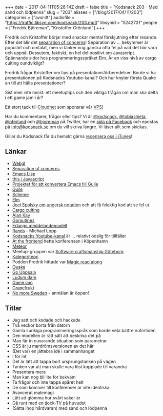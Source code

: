 +++
date = 2017-04-11T05:26:14Z
draft = false
title = "Kodsnack 203 - Med sand och lödpenna"
slug = "203"
aliases = ["/blog/2017/04/11/203"]
categories = ["avsnitt"]
audiofile = "https://traffic.libsyn.com/kodsnack/203.mp3"
libsynid = "5242731"
people = ["Fredrik Björeman", "Kristoffer Grönlund"]
+++

Fredrik och Kristoffer börjar med snackar mental förskjutning efter resande. Efter det blir det [separation of concerns](https://en.wikipedia.org/wiki/Separation_of_concerns)! Separation av … bekymmer är populärt och omtalat, men vi tänker nog ganska ofta fel på vad det bör vara och uppnå. Dessutom, faktiskt, en hel del positivt om Javascript. Spännande sidor hos programmeringsspråket Elm. Är en viss nivå av cargo culting oundvikligt?

Fredrik frågar Kristoffer om tips på presentationsförberedelser. Borde vi ha presentationen på Kodsnacks Youtube-kanal? Och hur knyter första Quake an till att hålla presentationer?

Sist men inte minst: ett meetuptips och den viktiga frågan om man ska delta i ett game jam i år?

Ett stort tack till [Cloudnet](http://www.cloudnet.se) som sponsrar vår [VPS](http://en.wikipedia.org/wiki/Virtual_private_server)!

Har du kommentarer, frågor eller tips? Vi är [@kodsnack](https://www.twitter.com/kodsnack), [@tobiashieta](https://www.twitter.com/tobiashieta), [@oferlund](https://www.twitter.com/oferlund) och [@bjoreman](https://www.twitter.com/bjoreman) på Twitter, har en [sida på Facebook](https://www.facebook.com/kodsnack) och epostas på [info@kodsnack.se](mailto:info@kodsnack.se) om du vill skriva längre. Vi läser allt som skickas.

Gillar du Kodsnack får du hemskt gärna [recensera oss i iTunes](http://itunes.apple.com/se/podcast/kodsnack/id561631498?l=en)!

## Länkar ##
* [Webgl](https://en.wikipedia.org/wiki/WebGL)
* [Separation of concerns](https://en.wikipedia.org/wiki/Separation_of_concerns)
* [Emacs Lisp](https://en.wikipedia.org/wiki/Emacs_Lisp)
* [this i Javascript](https://developer.mozilla.org/en-US/docs/Web/JavaScript/Reference/Operators/this)
* [Projektet för att konvertera Emacs till Guile](https://www.emacswiki.org/emacs/GuileEmacs)
* [Guile](https://en.wikipedia.org/wiki/GNU_Guile#Guile_Scheme)
* [Scheme](https://en.wikipedia.org/wiki/Scheme_%28programming_language%29)
* [Elm](https://en.wikipedia.org/wiki/Elm_%28programming_language%29)
* [Joel Spolsky om ungersk notation](https://www.joelonsoftware.com/2005/05/11/making-wrong-code-look-wrong/) och att få felaktig kod att se fel ut
* [Cargo culting](https://en.wikipedia.org/wiki/Cargo_cult)
* [Alan Kay](https://en.wikipedia.org/wiki/Alan_Kay)
* [Goroutines](https://tour.golang.org/concurrency/1)
* [Erlangs meddelandemodell](http://trigonakis.com/blog/2011/05/26/introduction-to-erlang-message-passing/)
* [Rands](http://randsinrepose.com/) - Michael Lopp
* [Kodsnacks Youtube-kanal](https://www.youtube.com/channel/UClPP0280--K96x4JndxzC1Q) är … relativt ödslig för tillfället
* [At the frontend](http://atthefrontend.dk/) hette konferensen i Köpenhamn
* [Meteor](https://en.wikipedia.org/wiki/Meteor_%28web_framework%29)
* Meetup-gruppen var [Software craftsmanship Göteborg](https://www.meetup.com/Software-Craftsmanship-Goteborg/)
* [Kategoriteori](https://en.wikipedia.org/wiki/Category_theory)
* Podden Fredrik hittade var [Magic read along](http://www.magicreadalong.com/)
* [Quake](https://en.wikipedia.org/wiki/Quake_%28video_game%29)
* [Go Uppsala](https://www.meetup.com/Go-Uppsala)
* [Ludum dare](http://ludumdare.com/compo/)
* [Game jam](https://en.wikipedia.org/wiki/Game_jam)
* [Grapefrukt](https://twitter.com/grapefrukt/)
* [No more Sweden](http://nomoresweden.com/) - anmälan är öppen!

## Titlar ##
* Jag satt och kodade och hackade
* Två veckor borta från datorn
* Gamla sunkiga programmeringsspråk som borde veta bättre nuförtiden
* Den modellen är rätt sätt att beskriva det på
* Man får in nuvarande situation som parametrar
* CSS är ju mardrömsversionen av det här
* (Det var) en jättebra idé i sammanhanget
* I för int
* Det är lätt att tappa bort ursprungstanken på vägen
* Tanken var att man skulle vara löst kopplade till varandra
* Presentera mera
* Man kan nog bli lite för bekväm
* Ta frågor och inte tappa spåret helt
* De som kommer till konferenser är inte identiska
* Avancerat matemagi
* Lätt att glömma hur svårt saker är
* Gå runt med en tjock-TV på huvudet
* (Sätta ihop hårdvaran) med sand och lödpenna